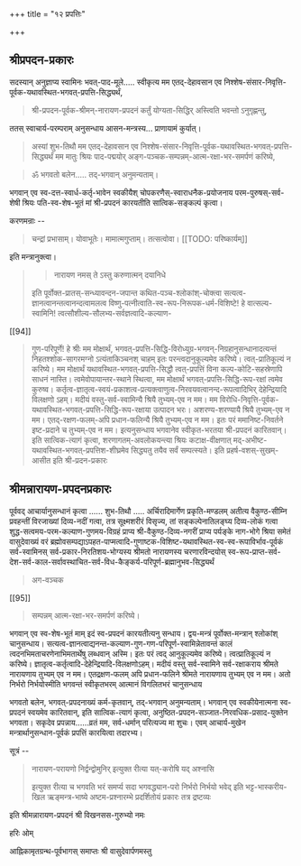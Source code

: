 +++
title = "१२ प्रपत्तिः"

+++
## श्रीप्रपदन-प्रकारः 

सदस्यान् अनुज्ञाप्य स्वामिनः भवत्-पाद-मूले..... स्वीकृत्य मम एतद्-देहावसान एव निश्शेष-संसार-निवृत्ति-पूर्वक-यथावस्थित-भगवत्-प्रपत्ति-सिद्ध्यर्थं, 

> श्री-प्रपदन-पूर्वक-श्रीमन्-नारायण-प्रपदनं कर्तुं योग्यता-सिद्धिर् अस्त्विति भवन्तो ऽनुगृह्णन्तु, 

ततस् स्वाचार्य-परम्पराम् अनुसन्धाय आसन-मन्त्रस्य... प्राणायामं कुर्यात्। 

> अस्यां शुभ-तिथौ मम एतद्-देहावसान एव निश्शेष-संसार-निवृत्ति-पूर्वक-यथावस्थित-भगवत्-प्रपत्ति-सिद्ध्यर्थं मम मातुः श्रियः पाद-पद्मयोर् अङ्ग-पञ्चक-सम्पन्नम्-आत्म-रक्षा-भर-समर्पणं करिष्ये, 

> ॐ भगवतो बलेन..... तद्-भगवान् अनुमन्यताम्। 

भगवान् एव स्व-दत्त-स्वार्ध-कर्तृ-भावेन स्वकीयैश् चोपकरणैस्-स्वाराधनैक-प्रयोजनाय परम-पुरुषस्-सर्व-शेषी श्रियः पति-स्व-शेष-भूतं मां श्री-प्रपदनं कारयतीति सात्विक-सङ्कल्पं कृत्वा। 

करणमन्राः --

> चन्द्रां प्रभासाम्। योवाभूतेः। मामात्मगुप्ताम्। तत्सत्वोवा। 
[[TODO: परिष्कार्यम्]]

इति मन्त्रानुक्त्वा।

>> नारायण नमस् ते ऽस्तु करुणात्मन् दयानिधे
>
> इति पूर्वोक्त-प्रातस्-सन्ध्यावन्दन-जपान्त कथित-पञ्च-श्लोकांश्-चोक्त्वा सत्यत्व-ज्ञानत्वानन्तत्वानन्दत्वामलत्व विष्णु-पत्नीत्वाति-स्व-रूप-निरूपक-धर्म-विशिष्टे! हे वात्सल्य-स्वामिनि! त्वत्सौशील्य-सौलभ्य-सर्वज्ञत्वादि-कल्याण- 

[[94]]

> गुण-परिपूर्णे! हे श्रीः मम मोक्षार्थं, भगवत्-प्रपत्ति-सिद्धि-विरोध्युग्र-भगवन्-निग्रहानुसन्धानादत्यन्तं निहतश्शोक-सागरमग्नो ऽत्यंताकिञ्चनश् चाहम् इतः परन्त्वदानुकूल्यमेव करिष्ये। त्वत्-प्रातिकूल्यं न करिष्ये। मम मोक्षार्थं यथावस्थित-भगवत्-प्रपत्ति-सिद्धौ त्वत्-प्रपत्तिं विना कल्प-कोटि-सहस्रेणापि साधनं नास्ति। त्वमेवोपायान्तर-स्थाने स्थित्वा, मम मोक्षार्थं भगवत्-प्रपत्ति-सिद्धि-रूप-रक्षां त्वमेव कुरुष्व। कर्तृत्व-ज्ञातृत्व-स्वयं-प्रकाशत्व-प्रत्यक्त्वाणुत्व-निरवयवत्वानन्द-रूपत्वादिभिर् देहेन्द्रियादि विलक्षणो ऽहम्। मदीयं वस्तु-सर्व-स्वामिन्यै श्रियै तुभ्यम्-एव न मम। मम विरोधि-निवृत्ति-पूर्वक-यथावस्थित-भगवत्-प्रपत्ति-सिद्धि-रूप-रक्षाया उत्पादन भरः। अशरण्य-शरण्यायै श्रियै तुभ्यम्-एव न मम। एतद्-रक्षण-फलम्-अपि प्रधान-फलिन्यै श्रियै तुभ्यम्-एव न मम। इतः परं ममानिष्ट-निवर्तने इष्ट-प्रदाने च तुभ्यम्-एव न मम। इत्यनुसन्धाय भगवानेव स्वीकृत-भरतया श्री-प्रपदनं कारितवान्। इति सात्विक-त्यागं कृत्वा, शरणागतम्-अवलोकयन्त्या श्रियः कटाक्ष-वीक्षणात् मद्-अभीष्ट-यथावस्थित-भगवत्-प्रपत्तिश-शीघ्रमेव सिद्ध्यतु तयैव सर्वं सम्पत्स्यते। इति प्रहर्ष-वशस्-सुखम्-आसीत इति श्री-प्रदन-प्रकारः 

## श्रीमन्नारायण-प्रपदनप्रकारः 

पूर्ववद् आचार्यानुसन्धानं कृत्वा ...... शुभ-तिथौ ..... अर्चिरादिमार्गेण प्रकृति-मण्डलम् अतीत्य वैकुण्ठ-सीम्नि प्रवहन्तीं विरजाख्यां दिव्य-नदीं गत्वा, तत्र सूक्ष्मशरीरं विसृज्य, तां सङ्कल्पेनातिलङ्घ्य दिव्य-लोकं गत्वा शुद्ध-सत्वमय-परम-कल्याण-गुणमय-विग्रहं प्राप्य श्री-वैकुण्ठ-दिव्य-नगरीं प्राप्य पर्यङ्के नाग-भोगे श्रिया समेतं वासुदेवाख्यं वरं ब्रह्मोवसम्पद्याऽपहत-पाप्मत्वादि-गुणाष्टक-विशिष्ट-यथावस्थित-स्व-स्व-रूपाविर्भाव-पूर्वकं सर्व-स्वामिनस् सर्व-प्रकार-निरतिशय-भोग्यस्य श्रीमतो नारायणस्य चरणारविन्दयोस् स्व-रूप-प्राप्त-सर्व-देश-सर्व-काल-सर्वावस्थाचित-सर्व-विध-कैङ्कर्य-परिपूर्ण-ब्रह्मानुभव-सिद्ध्यर्थं 

> अग-वञ्चक 

[[95]]

> सम्पन्नम् आत्म-रक्षा-भर-समर्पणं करिष्ये। 

भगवान् एव स्व-शेष-भूतं माम् इदं स्व-प्रपदनं कारयतीत्यनु सन्धाय। द्वय-मन्त्रं पूर्वोक्त-मन्त्रान् श्लोकांश् चानुसन्धाय। सत्यत्व-ज्ञानत्वाद्यनन्त-कल्याण-गुण-गण-परिपूर्ण-स्वामिन्नेतावन्तं कालं त्वदनभिमताचरणेनाभिमतार्थेषु लब्धवान् अस्मि। इतः परं त्वद् आनुकूल्यमेव करिष्ये। त्वत्प्रातिकूल्यं न करिष्ये। ज्ञातृत्व-कर्तृत्वादि-देहेन्द्रियादि-विलक्षणोऽहम्। मदीयं वस्तु सर्व-स्वामिने सर्व-रक्षाकराय श्रीमते नारायणाय तुभ्यम् एव न मम। एतद्रक्षण-फलम् अपि प्रधान-फलिने श्रीमते नारायणाय तुभ्यम् एव न मम। अतो निर्भरो निर्भयोस्मीति भगवन्तं स्वीकृतभरम् आत्मानं विगलितभरं चानुसन्धाय 

भगवतो बलेन, भगवत्-प्रपदनाख्यं कर्म-कृतवान्, तद्-भगवान् अनुमन्यताम्। भगवान् एव स्वकीयेनात्मना स्व-प्रपदनं स्वयमेव कारितवान्, इति सात्विक-त्यागं कृत्वा, अनुष्ठित-प्रपदन-सञ्जात-निरवधिक-प्रसाद-युक्तेन भगवता। सकृदेव प्रपन्नाय......व्रतं मम, सर्व-धर्मान् परित्यज्य मा शुचः। एवम् आचार्य-मुखेन मन्त्रार्थानुसन्धान-पूर्वकं प्रपत्तिं कारयित्वा तदारभ्य। 

सूत्रं -- 

> नारायण-परायणो निर्द्वन्द्वोमुनिर् इत्युक्त रीत्या यत्-करोषि यद् अश्नासि 
>
> इत्युक्त रीत्या च भगवति भरं समर्प्य सदा भगवद्ध्यान-परो निर्भरो निर्भयो भवेद् इति भट्ट-भास्करीय-खिल ऋङ्मन्त्र-भाष्ये अष्टम-प्रश्नारम्भे प्रदर्शितोयं प्रकारः तत्र द्रष्टव्यः 

इति श्रीमन्नारायण-प्रपदनं 
श्री विखनसस-गुरुभ्यो नमः 

हरिः ओम् 

आह्निकामृतग्रन्थ-पूर्वभागस् समाप्तः 
श्री वासुदेवार्पणमस्तु